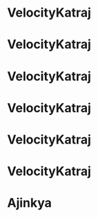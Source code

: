 # VelocityKatraj
# VelocityKatraj
# VelocityKatraj
# VelocityKatraj
# VelocityKatraj
# VelocityKatraj
# Ajinkya
